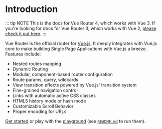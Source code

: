 # Introduction

::: tip NOTE
This is the docs for Vue Router 4, which works with Vue 3. If you're looking for docs for Vue Router 3, which works with Vue 2, [please check it out here](https://router.vuejs.org/).
:::

Vue Router is the official router for [Vue.js](http://v3.vuejs.org). It deeply integrates with Vue.js core to make building Single Page Applications with Vue.js a breeze. Features include:

- Nested routes mapping
- Dynamic Routing
- Modular, component-based router configuration
- Route params, query, wildcards
- View transition effects powered by Vue.js' transition system
- Fine-grained navigation control
- Links with automatic active CSS classes
- HTML5 history mode or hash mode
- Customizable Scroll Behavior
- Proper encoding for URLs

[Get started](./guide/) or play with the [playground](https://github.com/vuejs/vue-router-next/tree/master/playground) (see [`README.md`](https://github.com/vuejs/vue-router-next) to run them).

<HomeSponsors />

<script setup>
import HomeSponsors from './.vitepress/components/HomeSponsors.vue'
</script>
